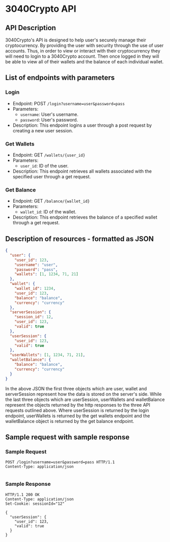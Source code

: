 # 3040Crypto API

## API Description

3040Crypto's API is designed to help user's securely manage their cryptocurrency. 
By providing the user with security through the use of user accounts. 
Thus, in order to view or interact with their cryptocurrency they will need to login to a 3040Crypto account. 
Then once logged in they will be able to view all of their wallets and the balance of each individual wallet.

## List of endpoints with parameters

### Login

- Endpoint: POST `/login?username=user&password=pass`
- Parameters:
  - `username`: User's username.
  - `password`: User's password.
- Description: This endpoint logins a user through a post request by creating a new user session. 

### Get Wallets

- Endpoint: GET `/wallets/{user_id}`
- Parameters:
  - `user_id`: ID of the user.
- Description: This endpoint retrieves all wallets associated with the specified user through a get request.

### Get Balance

- Endpoint: GET `/balance/{wallet_id}`
- Parameters:
  - `wallet_id`: ID of the wallet.
- Description: This endpoint retrieves the balance of a specified wallet through a get request.

## Description of resources - formatted as JSON

```JSON
{
  "user": {
    "user_id": 123,
    "username": "user",
    "password": "pass",
    "wallets": [1, 1234, 71, 21]
  },
  "wallet": {
    "wallet_id": 1234,
    "user_id": 123,
    "balance": "balance",
    "currency": "currency"
  },
  "serverSession": {
    "session_id": 12,
    "user_id": 123,
    "valid": true
  },
  "userSession": {
    "user_id": 123,
    "valid": true
  },
  "userWallets": [1, 1234, 71, 21],
  "walletBalance": {
    "balance": "balance",
    "currency": "currency"
  }
}
```

In the above JSON the first three objects which are user, wallet and serverSession represent how the data is stored on the server's side. 
While the last three objects which are userSession, userWallets and walletBalance represent the objects returned by the http responses to the three API requests outlined above. 
Where userSession is returned by the login endpoint, userWallets is returned by the get wallets endpoint and the walletBalance object is returned by the get balance endpoint.

## Sample request with sample response

### Sample Request

```http
POST /login?username=user&password=pass HTTP/1.1
Content-Type: application/json


```

### Sample Response

```http
HTTP/1.1 200 OK
Content-Type: application/json
Set-Cookie: sessionId="12"

{
  "userSession": {
    "user_id": 123,
    "valid": true
  }
}
```
